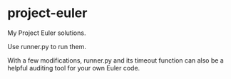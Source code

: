 project-euler
=============

My Project Euler solutions.

Use runner.py to run them.

With a few modifications, runner.py and its timeout 
function can also be a helpful auditing tool for your own 
Euler code.
